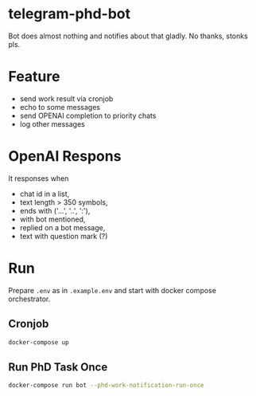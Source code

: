 # telegram-phd-bot
Bot does almost nothing and notifies about that gladly. No thanks, stonks pls.

# Feature
- send work result via cronjob
- echo to some messages
- send OPENAI completion to priority chats
- log other messages

# OpenAI Respons
It responses when
- chat id in a list,
- text length > 350 symbols,
- ends with ('...', '..', ':'),
- with bot mentioned,
- replied on a bot message,
- text with question mark (?)

# Run
Prepare `.env` as in `.example.env` and start with docker compose orchestrator.
## Cronjob
```bash
docker-compose up
```

## Run PhD Task Once
```bash
docker-compose run bot --phd-work-notification-run-once
```
